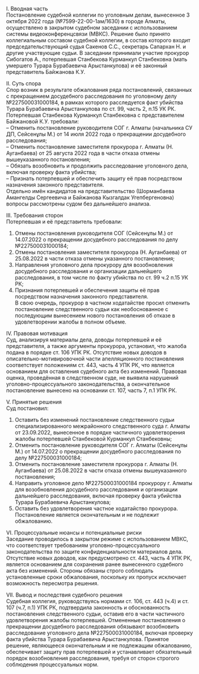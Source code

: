 I. Вводная часть  
Постановление судебной коллегии по уголовным делам, вынесенное 3 октября 2022 года (№7599-22-00-1ам/1630) в городе Алматы, осуществлено в закрытом судебном заседании с использованием системы видеоконференцсвязи (МВКС). Решение было принято коллегиальным составом судебной коллегии, в состав которого входит председательствующий судья Сакенов С.С., секретарь Сапархан Н. и другие участвующие судьи. В заседании принимали участие прокурор Сибогатов А., потерпевшая Станбекова Курманкул Станбековна (мать умершего Турара Бурабаевича Арыстанкулова) и её законный представитель Байжанова К.У.

II. Суть спора  
Спор возник в результате обжалования ряда постановлений, связанных с прекращением досудебного расследования по уголовному делу №227500031000184, в рамках которого расследуется факт убийства Турара Бурабаевича Арыстанкулова по ст. 99, часть 2, п.15 УК РК. Потерпевшая Станбекова Курманкул Станбековна с представителем Байжановой К.У. требовали:  
– Отменить постановление руководителя СОГ г. Алматы (начальника СУ ДП, Сейсенұлы М.) от 14 июля 2022 года о прекращении досудебного расследования;  
– Отменить постановление заместителя прокурора г. Алматы (Н. Ауганбаева) от 25 августа 2022 года в части отказа отмены вышеуказанного постановления;  
– Обязать возобновить и продолжить расследование уголовного дела, включая проверку факта убийства;  
– Признать потерпевшей и обеспечить защиту её прав посредством назначения законного представителя.  
Отдельно имён кандидатов на представительство (Шорманбаева Амангелды Сергеевича и Байжанова Кызгалдак Угепбергеновна) вопросы рассмотрены судом без дальнейшего анализа.

III. Требования сторон  
Потерпевшая и её представитель требовали:  
1. Отмены постановления руководителя СОГ (Сейсенұлы М.) от 14.07.2022 о прекращении досудебного расследования по делу №227500031000184;  
2. Отмены постановления заместителя прокурора (Н. Ауганбаева) от 25.08.2022 в части отказа отмены указанного постановления;  
3. Направления уголовного дела прокурору для возобновления досудебного расследования и организации дальнейшего расследования, в том числе по факту убийства по ст. 99 ч.2 п.15 УК РК;  
4. Признания потерпевшей и обеспечения защиты её прав посредством назначения законного представителя.  
В свою очередь, прокурор в частном ходатайстве просил отменить постановление следственного судьи как необоснованное с последующим вынесением нового постановления об отказе в удовлетворении жалобы в полном объеме.

IV. Правовая мотивация  
Суд, анализируя материалы дела, доводы потерпевшей и её представителя, а также аргументы прокурора, установил, что жалоба подана в порядке ст. 106 УПК РК. Отсутствие новых доводов в описательно-мотивировочной части апелляционного постановления соответствует положениям ст. 443, часть 4 УПК РК, что является основанием для оставления судебного акта без изменений. Правовая оценка, проведённая в следственном суде, не выявила нарушений уголовно-процессуального законодательства, а окончательное постановление вынесено на основании ст. 107, часть 7, п.1 УПК РК.

V. Принятые решения  
Суд постановил:  
1. Оставить без изменений постановление следственного судьи специализированного межрайонного следственного суда г. Алматы от 23.09.2022, вынесенное в порядке частичного удовлетворения жалобы потерпевшей Станбековой Курманкул Станбековны;  
2. Отменить постановление руководителя СОГ г. Алматы (Сейсенұлы М.) от 14.07.2022 о прекращении досудебного расследования по делу №227500031000184;  
3. Отменить постановление заместителя прокурора г. Алматы (Н. Ауганбаева) от 25.08.2022 в части отказа отмены вышеуказанного постановления;  
4. Направить уголовное дело №227500031000184 прокурору г. Алматы для возобновления досудебного расследования и организации дальнейшего расследования, включая проверку факта убийства Турара Бурабаевича Арыстанкулова;  
5. Оставить без удовлетворения частное ходатайство прокурора.  
Постановление является окончательным и не подлежит обжалованию.

VI. Процессуальные нюансы и потенциальные риски  
Заседание проводилось в закрытом режиме с использованием МВКС, что соответствует требованиям уголовно-процессуального законодательства по защите конфиденциальности материалов дела. Отсутствие новых доводов, как предусмотрено ст. 443, часть 4 УПК РК, является основанием для сохранения ранее вынесенного судебного акта без изменений. Стороны обязаны строго соблюдать установленные сроки обжалования, поскольку их пропуск исключает возможность пересмотра решения.

VII. Вывод и последствия судебного решения  
Судебная коллегия, руководствуясь нормами ст. 106, ст. 443 (ч.4) и ст. 107 (ч.7, п.1) УПК РК, подтвердила законность и обоснованность постановления следственного судьи, оставив его в части частичного удовлетворения жалобы потерпевшей. Отмененные постановления о прекращении досудебного расследования обязывают возобновить расследование уголовного дела №227500031000184, включая проверку факта убийства Турара Бурабаевича Арыстанкулова. Принятое решение, являющееся окончательным и не подлежащим обжалованию, обеспечивает защиту прав потерпевшей и устанавливает обязательный порядок возобновления расследования, требуя от сторон строгого соблюдения процессуальных норм.